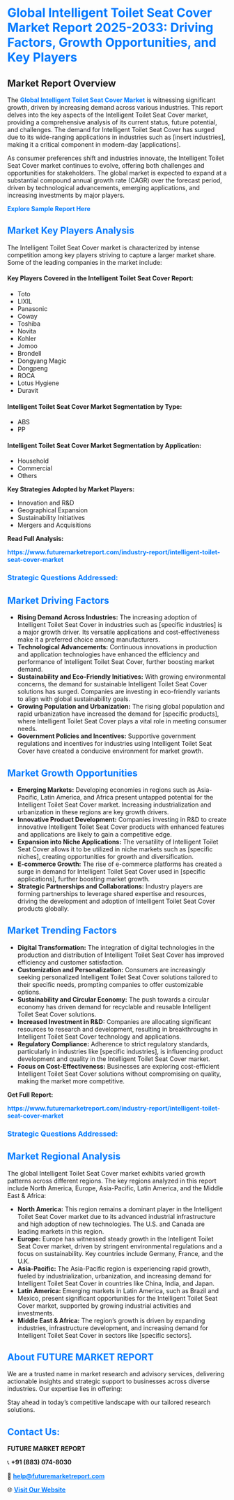 <h1 style="color: #007BFF;">Global Intelligent Toilet Seat Cover Market Report 2025-2033: Driving Factors, Growth Opportunities, and Key Players</h1>

<section id="overview">
<h2>Market Report Overview</h2>
<p>The <a href="https://www.futuremarketreport.com/industry-report/intelligent-toilet-seat-cover-market" style="color: #007BFF; text-decoration: none;"><strong>Global Intelligent Toilet Seat Cover Market</strong></a> is witnessing significant growth, driven by increasing demand across various industries. This report delves into the key aspects of the Intelligent Toilet Seat Cover market, providing a comprehensive analysis of its current status, future potential, and challenges. The demand for Intelligent Toilet Seat Cover has surged due to its wide-ranging applications in industries such as [insert industries], making it a critical component in modern-day [applications].</p>
<p>As consumer preferences shift and industries innovate, the Intelligent Toilet Seat Cover market continues to evolve, offering both challenges and opportunities for stakeholders. The global market is expected to expand at a substantial compound annual growth rate (CAGR) over the forecast period, driven by technological advancements, emerging applications, and increasing investments by major players.</p>
</section>

<section id="overview">
<p><a href="https://www.futuremarketreport.com/request-sample/reportId=54962" style="color: #007BFF; text-decoration: none;"><strong>Explore Sample Report Here</strong></a></p>
</section>

<section id="key-players">
<h2 style="color: #007BFF;">Market Key Players Analysis</h2>
<p>The Intelligent Toilet Seat Cover market is characterized by intense competition among key players striving to capture a larger market share. Some of the leading companies in the market include:</p>
<h4>Key Players Covered in the Intelligent Toilet Seat Cover Report:</h4>
<ul><li>Toto</li><li>LIXIL</li><li>Panasonic</li><li>Coway</li><li>Toshiba</li><li>Novita</li><li>Kohler</li><li>Jomoo</li><li>Brondell</li><li>Dongyang Magic</li><li>Dongpeng</li><li>ROCA</li><li>Lotus Hygiene</li><li>Duravit</li></ul>
<h4>Intelligent Toilet Seat Cover Market Segmentation by Type:</h4>
<ul><li>ABS</li><li>PP</li></ul>

<h4>Intelligent Toilet Seat Cover Market Segmentation by Application:</h4>
<ul><li>Household</li><li>Commercial</li><li>Others</li></ul>
<p><strong>Key Strategies Adopted by Market Players:</strong></p>
<ul>
<li>Innovation and R&D</li>
<li>Geographical Expansion</li>
<li>Sustainability Initiatives</li>
<li>Mergers and Acquisitions</li>
</ul>
</section>

<section>
<p><strong>Read Full Analysis: </strong></p><a href="https://www.futuremarketreport.com/industry-report/intelligent-toilet-seat-cover-market" style="color: #007BFF; text-decoration: none;"><strong>https://www.futuremarketreport.com/industry-report/intelligent-toilet-seat-cover-market</strong></a>
<h3 style="color: #007BFF;">Strategic Questions Addressed:</h3>
</section>

<section id="driving-factors">
<h2 style="color: #007BFF;">Market Driving Factors</h2>
<ul>
<li><strong>Rising Demand Across Industries:</strong> The increasing adoption of Intelligent Toilet Seat Cover in industries such as [specific industries] is a major growth driver. Its versatile applications and cost-effectiveness make it a preferred choice among manufacturers.</li>
<li><strong>Technological Advancements:</strong> Continuous innovations in production and application technologies have enhanced the efficiency and performance of Intelligent Toilet Seat Cover, further boosting market demand.</li>
<li><strong>Sustainability and Eco-Friendly Initiatives:</strong> With growing environmental concerns, the demand for sustainable Intelligent Toilet Seat Cover solutions has surged. Companies are investing in eco-friendly variants to align with global sustainability goals.</li>
<li><strong>Growing Population and Urbanization:</strong> The rising global population and rapid urbanization have increased the demand for [specific products], where Intelligent Toilet Seat Cover plays a vital role in meeting consumer needs.</li>
<li><strong>Government Policies and Incentives:</strong> Supportive government regulations and incentives for industries using Intelligent Toilet Seat Cover have created a conducive environment for market growth.</li>
</ul>
</section>

<section id="growth-opportunities">
<h2 style="color: #007BFF;">Market Growth Opportunities</h2>
<ul>
<li><strong>Emerging Markets:</strong> Developing economies in regions such as Asia-Pacific, Latin America, and Africa present untapped potential for the Intelligent Toilet Seat Cover market. Increasing industrialization and urbanization in these regions are key growth drivers.</li>
<li><strong>Innovative Product Development:</strong> Companies investing in R&D to create innovative Intelligent Toilet Seat Cover products with enhanced features and applications are likely to gain a competitive edge.</li>
<li><strong>Expansion into Niche Applications:</strong> The versatility of Intelligent Toilet Seat Cover allows it to be utilized in niche markets such as [specific niches], creating opportunities for growth and diversification.</li>
<li><strong>E-commerce Growth:</strong> The rise of e-commerce platforms has created a surge in demand for Intelligent Toilet Seat Cover used in [specific applications], further boosting market growth.</li>
<li><strong>Strategic Partnerships and Collaborations:</strong> Industry players are forming partnerships to leverage shared expertise and resources, driving the development and adoption of Intelligent Toilet Seat Cover products globally.</li>
</ul>
</section>

<section id="trending-factors">
<h2 style="color: #007BFF;">Market Trending Factors</h2>
<ul>
<li><strong>Digital Transformation:</strong> The integration of digital technologies in the production and distribution of Intelligent Toilet Seat Cover has improved efficiency and customer satisfaction.</li>
<li><strong>Customization and Personalization:</strong> Consumers are increasingly seeking personalized Intelligent Toilet Seat Cover solutions tailored to their specific needs, prompting companies to offer customizable options.</li>
<li><strong>Sustainability and Circular Economy:</strong> The push towards a circular economy has driven demand for recyclable and reusable Intelligent Toilet Seat Cover solutions.</li>
<li><strong>Increased Investment in R&D:</strong> Companies are allocating significant resources to research and development, resulting in breakthroughs in Intelligent Toilet Seat Cover technology and applications.</li>
<li><strong>Regulatory Compliance:</strong> Adherence to strict regulatory standards, particularly in industries like [specific industries], is influencing product development and quality in the Intelligent Toilet Seat Cover market.</li>
<li><strong>Focus on Cost-Effectiveness:</strong> Businesses are exploring cost-efficient Intelligent Toilet Seat Cover solutions without compromising on quality, making the market more competitive.</li>
</ul>
</section>

<section>
<p><strong>Get Full Report: </strong></p><a href="https://www.futuremarketreport.com/industry-report/intelligent-toilet-seat-cover-market" style="color: #007BFF; text-decoration: none;"><strong>https://www.futuremarketreport.com/industry-report/intelligent-toilet-seat-cover-market</strong></a>
<h3 style="color: #007BFF;">Strategic Questions Addressed:</h3>
</section>


<section id="regional-analysis">
<h2 style="color: #007BFF;">Market Regional Analysis</h2>
<p>The global Intelligent Toilet Seat Cover market exhibits varied growth patterns across different regions. The key regions analyzed in this report include North America, Europe, Asia-Pacific, Latin America, and the Middle East & Africa:</p>
<ul>
<li><strong>North America:</strong> This region remains a dominant player in the Intelligent Toilet Seat Cover market due to its advanced industrial infrastructure and high adoption of new technologies. The U.S. and Canada are leading markets in this region.</li>
<li><strong>Europe:</strong> Europe has witnessed steady growth in the Intelligent Toilet Seat Cover market, driven by stringent environmental regulations and a focus on sustainability. Key countries include Germany, France, and the U.K.</li>
<li><strong>Asia-Pacific:</strong> The Asia-Pacific region is experiencing rapid growth, fueled by industrialization, urbanization, and increasing demand for Intelligent Toilet Seat Cover in countries like China, India, and Japan.</li>
<li><strong>Latin America:</strong> Emerging markets in Latin America, such as Brazil and Mexico, present significant opportunities for the Intelligent Toilet Seat Cover market, supported by growing industrial activities and investments.</li>
<li><strong>Middle East & Africa:</strong> The region’s growth is driven by expanding industries, infrastructure development, and increasing demand for Intelligent Toilet Seat Cover in sectors like [specific sectors].</li>
</ul>
</section>

<footer>
<h2 style="color: #007BFF;">About FUTURE MARKET REPORT</h2>
<p>We are a trusted name in market research and advisory services, delivering actionable insights and strategic support to businesses across diverse industries. Our expertise lies in offering:</p>

<p>Stay ahead in today’s competitive landscape with our tailored research solutions.</p>

<h2 style="color: #007BFF;">Contact Us:</h2>
<p><strong>FUTURE MARKET REPORT</strong></p>
<p>📞 <strong>+91 (883) 074-8030</strong></p>
<p>📧 <strong><a href="mailto:help@futuremarketreport.com" style="color: #007BFF;">help@futuremarketreport.com</a></strong></p>
<p>🌐 <strong><a href="https://www.futuremarketreport.com/" style="color: #007BFF;">Visit Our Website</a></strong></p>
</footer>